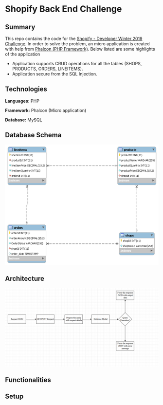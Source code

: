 # Shopify Back End Challenge

## Summary

This repo contains the code for the [Shopify - Developer Winter 2019 Challenge](https://docs.google.com/document/d/1YYDRf_CgQRryf5lZdkZ2o3Hm3erFSaISL1L1s8kLqsI/edit). In order to solve the problem, an micro application is created with help from [Phalcon (PHP Framework)](https://en.wikipedia.org/wiki/Phalcon_(framework)). Below listed are some highlights of the application

* Application supports CRUD operations for all the tables (SHOPS, PRODUCTS, ORDERS, LINEITEMS).
* Application secure from the SQL Injection.

## Technologies

**Languages:** PHP

**Framework:** Phalcon (Micro application)

**Database:** MySQL

## Database Schema

![Database Schema](https://github.com/visakan4/shopifyBackEndChallenge/blob/master/images/schema.png "Database Schema")

## Architecture

![Architecture](https://github.com/visakan4/shopifyBackEndChallenge/blob/master/images/architecture.PNG "Architecture")

## Functionalities


## Setup


